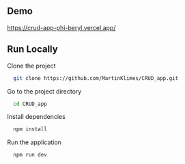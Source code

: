 ## Demo
https://crud-app-phi-beryl.vercel.app/

## Run Locally

Clone the project

```bash
  git clone https://github.com/MartinKlimes/CRUD_app.git
```
Go to the project directory

```bash
  cd CRUD_app
```
Install dependencies

```bash
  npm install
```

Run the application

```bash
  npm run dev
```

